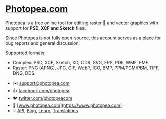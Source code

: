 # [Photopea.com](//www.Photopea.com)

Photopea is a free online tool for editing raster :art: and vector graphics with support for **PSD, XCF and Sketch** files.

Since Photopea is not fully open-source, this account serves as a place for bug reports and general discussion.

Supported formats: 
- Complex: PSD, XCF, Sketch, XD, CDR, SVG, EPS, PDF, WMF, EMF.
- Raster: PNG (APNG), JPG, GIF, WebP, ICO, BMP, PPM/PGM/PBM, TIFF, DNG, DDS.

<!-- Right now, Photopea is:
- the best free image editor
- the best Photoshop alternative
- the only way to open Sketch files outsied Mac OS
- the best image editor for Chromebooks  -->

- :envelope: support@photopea.com
- :thumbsup: [facebook.com/photopea](https://facebook.com/photopea)
- :bird: [twitter.com/photopeacom](https://twitter.com/photopeacom)
- :tada: [www.photopea.com](https://www.photopea.com)
- :bulb: [API](https://www.photopea.com/api), [Blog](https://blog.photopea.com), [Learn](https://www.photopea.com/learn), [Translations](https://www.photopea.com/translate)
